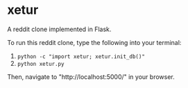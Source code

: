 xetur
=====
A reddit clone implemented in Flask.

To run this reddit clone, type the following into your terminal:

1. `python -c "import xetur; xetur.init_db()"`
2. `python xetur.py`

Then, navigate to "http://localhost:5000/" in your browser.
